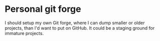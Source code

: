 # Personal git forge

I should setup my own Git forge, where I can dump smaller or older projects,
than I'd want to put on GitHub. It could be a staging ground for immature
projects.
